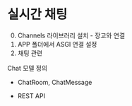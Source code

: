 # 실시간 채팅

0. Channels 라이브러리 설치 - 장고와 연결
1. APP 폴더에서 ASGI 연결 설정
2. 채팅 관련

Chat 모델 정의

- ChatRoom, ChatMessage

- REST API
